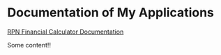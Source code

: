 # Documentation of My Applications

[RPN Financial Calculator Documentation](RPN-Financial-Calculator-Documentation.md)

Some content!!